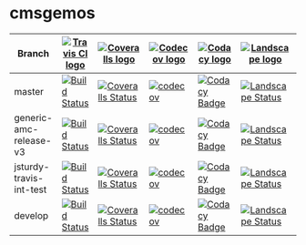 # cmsgemos

Branch|[![Travis CI logo](TravisCI.png)](https://travis-ci.org)|[![Coveralls logo](Coveralls.png)](https://www.coveralls.io)|[![Codecov logo](Codecov.png)](https://www.codecov.io)|[![Codacy logo](Codacy.png)](https://www.codacy.com)|[![Landscape logo](Landscape.png)](https://www.landscape.io)|[![CodeClimate logo](Codeclimate.png)](https://www.codeclimate.com)
---|---|---|---|---|---|---
master|[![Build Status](https://travis-ci.org/jsturdy/cmsgemos.svg?branch=master)](https://travis-ci.org/travis-ci.org/jsturdy/cmsgemos)|[![Coveralls Status](https://coveralls.io/repos/github/jsturdy/cmsgemos/badge.svg?branch=master)](https://coveralls.io/github/jsturdy/cmsgemos?branch=master)|[![codecov](https://codecov.io/gh/jsturdy/cmsgemos/branch/master/graph/badge.svg)](https://codecov.io/gh/jsturdy/cmsgemos)|[![Codacy Badge](https://api.codacy.com/project/badge/Grade/00f0de54bcc94812b553ebeab74e9320)](https://www.codacy.com/app/jsturdy/cmsgemos?utm_source=github.com&amp;utm_medium=referral&amp;utm_content=jsturdy/cmsgemos&amp;utm_campaign=Badge_Grade)|[![Landscape Status](https://landscape.io/github/jsturdy/cmsgemos/master/landscape.svg)](https://landscape.io/github/jsturdy/cmsgemos/master)|[![Code Climate](https://codeclimate.com/github/jsturdy/cmsgemos/badges/gpa.svg)](https://codeclimate.com/github/jsturdy/cmsgemos)
generic-amc-release-v3|[![Build Status](https://travis-ci.org/jsturdy/cmsgemos.svg?branch=generic-amc-release-v3)](https://travis-ci.org/travis-ci.org/jsturdy/cmsgemos)|[![Coveralls Status](https://coveralls.io/repos/github/jsturdy/cmsgemos/badge.svg?branch=generic-amc-release-v3)](https://coveralls.io/github/jsturdy/cmsgemos?branch=generic-amc-release-v3)|[![codecov](https://codecov.io/gh/jsturdy/cmsgemos/branch/generic-amc-release-v3/graph/badge.svg)](https://codecov.io/gh/jsturdy/cmsgemos)|[![Codacy Badge](https://api.codacy.com/project/badge/Grade/00f0de54bcc94812b553ebeab74e9320)](https://www.codacy.com/app/jsturdy/cmsgemos?utm_source=github.com&amp;utm_medium=referral&amp;utm_content=jsturdy/cmsgemos&amp;utm_campaign=Badge_Grade)|[![Landscape Status](https://landscape.io/github/jsturdy/cmsgemos/generic-amc-release-v3/landscape.svg)](https://landscape.io/github/jsturdy/cmsgemos/generic-amc-release-v3)|[![Code Climate](https://codeclimate.com/github/jsturdy/cmsgemos/badges/gpa.svg)](https://codeclimate.com/github/jsturdy/cmsgemos)
jsturdy-travis-int-test|[![Build Status](https://travis-ci.org/jsturdy/cmsgemos.svg?branch=jsturdy-travis-int-test)](https://travis-ci.org/travis-ci.org/jsturdy/cmsgemos)|[![Coveralls Status](https://coveralls.io/repos/github/jsturdy/cmsgemos/badge.svg?branch=jsturdy-travis-int-test)](https://coveralls.io/github/jsturdy/cmsgemos?branch=jsturdy-travis-int-test)|[![codecov](https://codecov.io/gh/jsturdy/cmsgemos/branch/jsturdy-travis-int-test/graph/badge.svg)](https://codecov.io/gh/jsturdy/cmsgemos)|[![Codacy Badge](https://api.codacy.com/project/badge/Grade/00f0de54bcc94812b553ebeab74e9320)](https://www.codacy.com/app/jsturdy/cmsgemos?utm_source=github.com&amp;utm_medium=referral&amp;utm_content=jsturdy/cmsgemos&amp;utm_campaign=Badge_Grade)|[![Landscape Status](https://landscape.io/github/jsturdy/cmsgemos/jsturdy-travis-int-test/landscape.svg)](https://landscape.io/github/jsturdy/cmsgemos/jsturdy-travis-int-test)|[![Code Climate](https://codeclimate.com/github/jsturdy/cmsgemos/badges/gpa.svg)](https://codeclimate.com/github/jsturdy/cmsgemos)
develop|[![Build Status](https://travis-ci.org/jsturdy/cmsgemos.svg?branch=develop)](https://travis-ci.org/travis-ci.org/jsturdy/cmsgemos)|[![Coveralls Status](https://coveralls.io/repos/github/jsturdy/cmsgemos/badge.svg?branch=develop)](https://coveralls.io/github/jsturdy/cmsgemos?branch=develop)|[![codecov](https://codecov.io/gh/jsturdy/cmsgemos/branch/develop/graph/badge.svg)](https://codecov.io/gh/jsturdy/cmsgemos)|[![Codacy Badge](https://api.codacy.com/project/badge/Grade/00f0de54bcc94812b553ebeab74e9320)](https://www.codacy.com/app/jsturdy/cmsgemos?utm_source=github.com&amp;utm_medium=referral&amp;utm_content=jsturdy/cmsgemos&amp;utm_campaign=Badge_Grade)|[![Landscape Status](https://landscape.io/github/jsturdy/cmsgemos/develop/landscape.svg)](https://landscape.io/github/jsturdy/cmsgemos/develop)|[![Code Climate](https://codeclimate.com/github/jsturdy/cmsgemos/badges/issue_count.svg)](https://codeclimate.com/github/jsturdy/cmsgemos)
